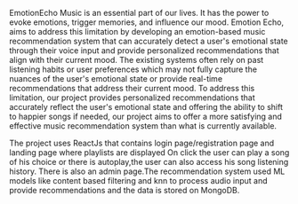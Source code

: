 EmotionEcho
Music is an essential part of our lives. It has the power to evoke emotions, trigger memories, and influence our mood.
Emotion Echo, aims to address this limitation by developing an emotion-based music recommendation system that can accurately detect a user's emotional state through their voice input and provide personalized recommendations that align with their current mood.
The existing systems often rely on past listening habits or user preferences which may not fully capture the nuances of the user's emotional state or provide real-time recommendations that address their current mood.
To address this limitation, our project provides personalized recommendations that accurately reflect the user's emotional state and offering the ability to shift to happier songs if needed, our project aims to offer a more satisfying and effective music recommendation system than what is currently available.

The project uses ReactJs that contains login page/registration page and landing page where playlists are displayed On click the user can play a song of his choice or there is autoplay,the user can also access his song listening history. There is also an admin page.The recommendation system used ML models like content based filtering and knn to process audio input and provide recommendations and the data is stored on MongoDB.
